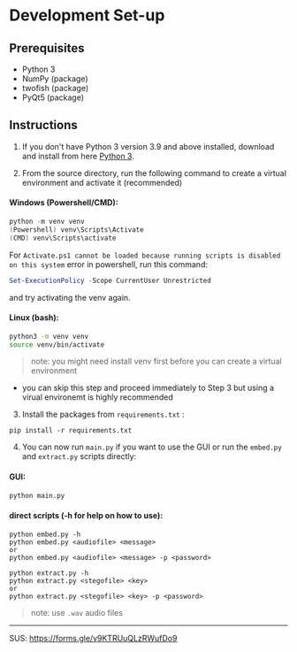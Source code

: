 # Development Set-up
## Prerequisites
* Python 3
* NumPy (package)
* twofish (package)
* PyQt5 (package)
## Instructions
1. If you don't have Python 3 version 3.9 and above installed, download and install from here [Python 3](https://www.python.org/downloads/).
   
3. From the source directory, run the following command to create a virtual environment and activate it (recommended)
#### Windows (Powershell/CMD):
```powershell
python -m venv venv
(Powershell) venv\Scripts\Activate
(CMD) venv\Scripts\activate
```
For `Activate.ps1 cannot be loaded because running scripts is disabled on this system` error in powershell, run this command:
 ```powershell
Set-ExecutionPolicy -Scope CurrentUser Unrestricted
```
and try activating the venv again.

#### Linux (bash):
```bash
python3 -m venv venv
source venv/bin/activate
```
> note: you might need install venv first before you can create a virtual environment
- you can skip this step and proceed immediately to Step 3 but using a virual environemt is highly recommended

3. Install the packages from `requirements.txt` :
```
pip install -r requirements.txt
```

4. You can now run `main.py` if you want to use the GUI or run the `embed.py` and `extract.py` scripts directly:
#### GUI:
```python
python main.py
```
#### direct scripts (-h for help on how to use):
```
python embed.py -h
python embed.py <audiofile> <message>
or
python embed.py <audiofile> <message> -p <password>
```
```
python extract.py -h
python extract.py <stegofile> <key>
or
python extract.py <stegofile> <key> -p <password>
```
> note: use `.wav` audio files


---------------------
SUS: https://forms.gle/v9KTRUuQLzRWufDo9